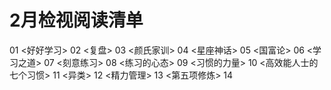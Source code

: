 # 2月检视阅读清单
01 <好好学习>
02 <复盘>
03 <颜氏家训>
04 <星座神话>
05 <国富论>
06 <学习之道>
07 <刻意练习>
08 <练习的心态>
09 <习惯的力量>
10 <高效能人士的七个习惯>
11 <异类>
12 <精力管理>
13 <第五项修炼>
14  
